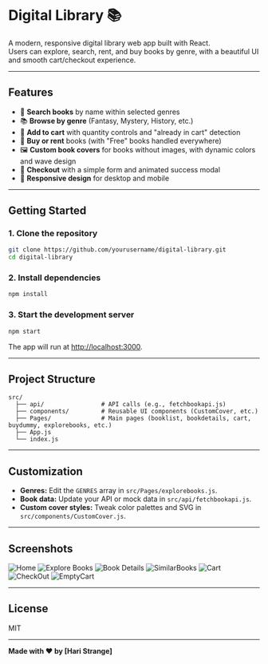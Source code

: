 # Digital Library 📚

A modern, responsive digital library web app built with React.  
Users can explore, search, rent, and buy books by genre, with a beautiful UI and smooth cart/checkout experience.

---

## Features

- 🔎 **Search books** by name within selected genres
- 📚 **Browse by genre** (Fantasy, Mystery, History, etc.)
- 🛒 **Add to cart** with quantity controls and "already in cart" detection
- 💸 **Buy or rent** books (with "Free" books handled everywhere)
- 🖼️ **Custom book covers** for books without images, with dynamic colors and wave design
- 🧾 **Checkout** with a simple form and animated success modal
- 📱 **Responsive design** for desktop and mobile

---

## Getting Started

### 1. Clone the repository

```bash
git clone https://github.com/yourusername/digital-library.git
cd digital-library
```

### 2. Install dependencies

```bash
npm install
```

### 3. Start the development server

```bash
npm start
```

The app will run at [http://localhost:3000](http://localhost:3000).

---

## Project Structure

```
src/
  ├── api/                # API calls (e.g., fetchbookapi.js)
  ├── components/         # Reusable UI components (CustomCover, etc.)
  ├── Pages/              # Main pages (booklist, bookdetails, cart, buydummy, explorebooks, etc.)
  ├── App.js
  └── index.js
```

---

## Customization

- **Genres:** Edit the `GENRES` array in `src/Pages/explorebooks.js`.
- **Book data:** Update your API or mock data in `src/api/fetchbookapi.js`.
- **Custom cover styles:** Tweak color palettes and SVG in `src/components/CustomCover.js`.

---

## Screenshots
![Home](/src/screenshots/1.jpeg)
![Explore Books](/src/screenshots/6.jpeg)
![Book Details](/src/screenshots/4.jpeg)
![SimilarBooks](/src/screenshots/9.png)
![Cart](/src/screenshots/2.jpeg)
![CheckOut](/src/screenshots/8.jpeg)
![EmptyCart](/src/screenshots/7.jpeg)


---

## License

MIT

---

**Made with ❤️ by [Hari Strange]**